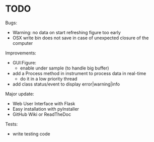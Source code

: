 TODO
====

Bugs:
  + Warning: no data on start refreshing figure too early
  + OSX write bin does not save in case of unexpected closure of the computer

Improvements:
  + GUI:Figure:
      + enable under sample (to handle big buffer)
  + add a Process method in instrument to process data in real-time
      + do it in a low priority thread
  + add class status/event to display error|warning|info

Major update:
  + Web User Interface with Flask
  + Easy installation with pyInstaller
  + GitHub Wiki or ReadTheDoc

Tests:
  + write testing code
